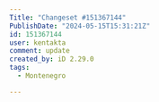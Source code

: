 ```yaml
---
Title: "Changeset #151367144"
PublishDate: "2024-05-15T15:31:21Z"
id: 151367144
user: kentakta
comment: update
created_by: iD 2.29.0
tags:
  - Montenegro

---
```


